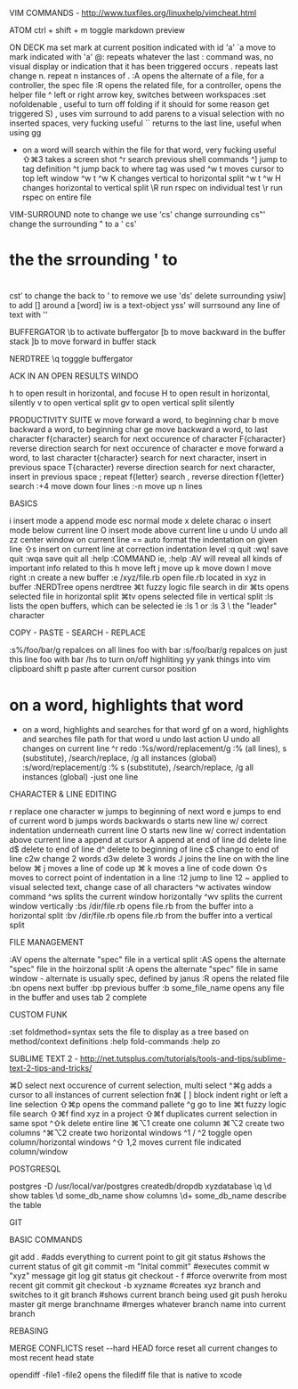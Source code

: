 VIM COMMANDS - http://www.tuxfiles.org/linuxhelp/vimcheat.html

  ATOM
  ctrl + shift + m toggle markdown preview

  ON DECK
  ma set mark at current position indicated with id 'a'
  `a move to mark indicated with 'a'
  @: repeats whatever the last : command was, no visual display or indication that it has been triggered occurs
  .  repeats last change
  n. repeat n instances of .
  :A opens the alternate of a file, for a controller, the spec file
  :R opens the related file, for a controller, opens the helper file
  ^ left or right arrow key, switches between workspaces
  :set nofoldenable , useful to turn off folding if it should for some reason get triggered
  S) , uses vim surround to add parens to a visual selection with no inserted spaces, very fucking useful
  `` returns to the last line, useful when using gg
  * on a word will search within the file for that word, very fucking useful
  ⇧⌘3 takes a screen shot
  ^r search previous shell commands
  ^] jump to tag definition
  ^t jump back to where tag was used
  ^w t moves cursor to top left window
  ^w t ^w K changes vertical to horizontal split
  ^w t ^w H changes horizontal to vertical split
  \R run rspec on individual test
  \r run rspec on entire file

  VIM-SURROUND
  note to change we use 'cs' change surrounding
  cs"' change the surrounding " to a '
  cs'<h1> the the srrounding ' to <h1></h1>
  cst' to change the <tag></tag> back to '
  to remove we use 'ds' delete surrounding
  ysiw] to add [] around a [word] iw is a text-object
  yss' will surrsound any line of text with ''

  
  BUFFERGATOR
  \b to activate buffergator
  [b to move backward in the buffer stack
  ]b to move forward in buffer stack

  NERDTREE 
  \q togggle buffergator



  ACK IN AN OPEN RESULTS WINDO

  h to open result in horizontal, and focuse
  H to open result in horizontal, silently
  v to open vertical split
  gv to open vertical split silently

  PRODUCTIVITY SUITE
  w move forward a word, to beginning char
  b move backward a word, to beginning char
  ge move backward a word, to last character 
  f{character} search for next occurence of character 
  F{character} reverse direction search for next occurence of character
  e move forward a word, to last character
  t{character} search for next character, insert in previous space
  T{character} reverse direction search for next character, insert in previous space 
  ; repeat f{letter} search
  , reverse direction f{letter} search
  :+4 move down four lines
  :-n move up n lines

  BASICS

  i insert mode
  a append mode
  esc normal mode
  x delete charac
  o insert mode below current line
  O insert mode above current line
  u undo
  U undo all
  zz center window on current line
  == auto format the indentation on given line
  ⇧s insert on current line at correction indentation level	
  :q quit 
  :wq! save quit
  :wqa save quit all
  :help :COMMAND
  ie, :help :AV will reveal all kinds of important info related to this
  h move left
  j move up
  k move down
  l move right
  :n create a new buffer
  :e /xyz/file.rb open file.rb located in xyz in buffer
  :NERDTree opens nerdtree
  ⌘t fuzzy logic file search in dir
  ⌘ts opens selected file in horizontal split
  ⌘tv opens selected file in vertical split
  :ls lists the open buffers, which can be selected ie :ls 1 or :ls 3
  \ the "leader" character


  COPY - PASTE - SEARCH - REPLACE 

  :s%/foo/bar/g repalces on all lines foo with bar
  :s/foo/bar/g repalces on just this line foo with bar
  /hs to turn on/off highliting
  yy yank things into vim clipboard
  shift p paste after current cursor position
  # on a word, highlights that word
  * on a word, highlights and searches for that word
  gf on a word, highlights and searches file path for that word
  u undo last action
  U undo all changes on current line
  ^r redo
  :%s/word/replacement/g :% (all lines), s (substitute), /search/replace, /g all instances (global)
  :s/word/replacement/g :% s (substitute), /search/replace, /g all instances (global) -just one line

  CHARACTER & LINE EDITING

  r replace one character
  w jumps to beginning of next word
  e jumps to end of current word
  b jumps words backwards
  o starts new line w/ correct indentation underneath current line
  O starts new line w/ correct indentation above current line
  a append at cursor
  A append at end of line
  dd delete line
  d$ delete to end of line
  d^ delete to beginning of line
  c$ change to end of line
  c2w change 2 words
  d3w delete 3 words
  J joins the line on with the line below
  ⌘ j moves a line of code up
  ⌘ k moves a line of code down
  ⇧s moves to correct point of indentation in a line
  :12 jump to line 12
  ~ applied to visual selected text, change case of all characters
  ^w activates window command
  ^ws splits the current window horizontally
  ^wv splits the current window vertically
  :bs /dir/file.rb opens file.rb from the buffer into a horizontal split
  :bv /dir/file.rb opens file.rb from the buffer into a vertical split

  FILE MANAGEMENT

  :AV opens the alternate "spec" file in a vertical split
  :AS opens the alternate "spec" file in the hoirzonal split
  :A  opens the alternate "spec" file in same window - alternate is usually spec, defined by janus
  :R  opens the related file
  :bn opens next buffer 
  :bp previous buffer
  :b some_file_name opens any file in the buffer and uses tab 2 complete

  CUSTOM FUNK

  :set foldmethod=syntax  sets the file to display as a tree based on method/context definitions
  :help fold-commands
  :help zo

SUBLIME TEXT 2 - http://net.tutsplus.com/tutorials/tools-and-tips/sublime-text-2-tips-and-tricks/

  ⌘D select next occurence of current selection, multi select
  ^⌘g adds a cursor to all instances of current selection
  fn⌘ [ ] block indent right or left a line selection
  ⇧⌘p opens the command pallete
  ^g go to line
  ⌘t fuzzy logic file search
  ⇧⌘f find xyz in a project
  ⇧⌘f duplicates current selection in same spot
  ^⇧k delete entire line
  ⌘⌥1 create one column
  ⌘⌥2 create two columns
  ^⌘⌥2 create two horizontal windows
  ^1 / ^2 toggle open column/horizontal windows
  ^⇧ 1,2 moves current file indicated column/window

POSTGRESQL

  postgres -D /usr/local/var/postgres
  createdb/dropdb xyzdatabase 
  \q
  \d show tables
  \d some_db_name show columns
  \d+ some_db_name describe the table

GIT

  BASIC COMMANDS

  git add .  #adds everything to current point to git
  git status  #shows the current status of git
  git commit -m "Inital commit" #executes commit w "xyz" message
  git log
  git status
  git checkout - f #force overwrite from most recent git commit
  git checkout -b  xyzname #creates xyz branch and switches to it 
  git branch  #shows current branch being used
  git push heroku master
  git merge branchname  #merges whatever branch name into current branch


  REBASING

  MERGE CONFLICTS
  reset --hard HEAD force reset all current changes to most recent head state

  opendiff -file1 -file2 
    opens the filediff file that is native to xcode
